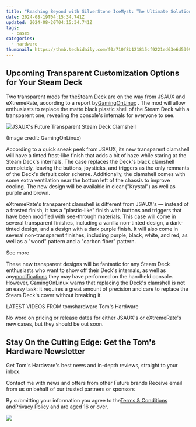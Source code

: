```yaml
---
title: "Reaching Beyond with SilverStone IceMyst: The Ultimate Solution for Unreachable Components"
date: 2024-08-19T04:15:34.741Z
updated: 2024-08-20T04:15:34.741Z
tags:
  - cases
categories:
  - hardware
thumbnail: https://thmb.techidaily.com/f0a710f8b121815cf9221ed63e6d5399bb71fd342dd8940addf1aa95c2adb631.jpg
---
```


## Upcoming Transparent Customization Options for Your Steam Deck

Two transparent mods for the[Steam Deck](https://tools.techidaily.com) are on the way from JSAUX and eXtremeRate, according to a report by[GamingOnLinux](https://www.gamingonlinux.com/2023/06/a-fully-transparent-steam-deck-mod-seems-close-to-reality/) . The mod will allow enthusiasts to replace the matte black plastic shell of the Steam Deck with a transparent one, revealing the console's internals for everyone to see.

![JSAUX's Future Transparent Steam Deck Clamshell](https://cdn.mos.cms.futurecdn.net/QRYbdVxyQW9j5JhHvnweNH-320-80.jpg)

 (Image credit: GamingOnLinux)

 According to a quick sneak peek from JSAUX, its new transparent clamshell will have a tinted frost-like finish that adds a bit of haze while staring at the Steam Deck's internals. The case replaces the Deck's black clamshell completely, leaving the buttons, joysticks, and triggers as the only remnants of the Deck's default color scheme. Additionally, the clamshell comes with some extra ventilation near the bottom left of the chassis to improve cooling. The new design will be available in clear ("Krystal") as well as purple and brown.

 eXtremeRate's transparent clamshell is different from JSAUX's — instead of a frosted finish, it has a "plastic-like" finish with buttons and triggers that have been modified with see-through materials. This case will come in several transparent finishes, including a vanilla non-tinted design, a dark-tinted design, and a design with a dark purple finish. It will also come in several non-transparent finishes, including purple, black, white, and red, as well as a "wood" pattern and a "carbon fiber" pattern.

 See more

 These new transparent designs will be fantastic for any Steam Deck enthusiasts who want to show off their Deck's internals, as well as any[modifications](https://tools.techidaily.com) they may have performed on the handheld console. However, GamingOnLinux warns that replacing the Deck's clamshell is not an easy task: it requires a great amount of precision and care to replace the Steam Deck's cover without breaking it.

 LATEST VIDEOS FROM tomshardware Tom's Hardware

 No word on pricing or release dates for either JSAUX's or eXtremeRate's new cases, but they should be out soon.

## Stay On the Cutting Edge: Get the Tom's Hardware Newsletter

 Get Tom's Hardware's best news and in-depth reviews, straight to your inbox.

 Contact me with news and offers from other Future brands  Receive email from us on behalf of our trusted partners or sponsors

 By submitting your information you agree to the[Terms & Conditions](https://futureplc.com/terms-conditions/) and[Privacy Policy](https://futureplc.com/privacy-policy/) and are aged 16 or over.

<ins class="adsbygoogle"
     style="display:block"
     data-ad-format="autorelaxed"
     data-ad-client="ca-pub-7571918770474297"
     data-ad-slot="1223367746"></ins>



<ins class="adsbygoogle"
     style="display:block"
     data-ad-client="ca-pub-7571918770474297"
     data-ad-slot="8358498916"
     data-ad-format="auto"
     data-full-width-responsive="true"></ins>



<!-- affiliate ads begin -->
<a href="https://store.advancedwebranking.com/order/checkout.php?PRODS=4715051&QTY=1&AFFILIATE=108875&CART=1"><img src="https://secure.avangate.com/images/merchant/14edc6ebfdae2e23bbed83d67f50e983/products/33_awr%20logo.png" border="0"></a>
<!-- affiliate ads end -->